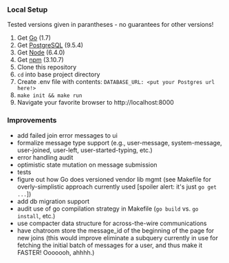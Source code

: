 ### Local Setup

Tested versions given in parantheses - no guarantees for other versions!

 1. Get [Go](https://golang.org/) (1.7)
 2. Get [PostgreSQL](https://www.postgresql.org/) (9.5.4)
 3. Get [Node](https://nodejs.org) (6.4.0)
 4. Get [npm](https://npmjs.com) (3.10.7)
 5. Clone this repository
 6. `cd` into base project directory
 7. Create .env file with contents: `DATABASE_URL: <put your Postgres url here!>`
 8. `make init && make run`
 9. Navigate your favorite browser to http://localhost:8000

### Improvements

 * add failed join error messages to ui
 * formalize message type support (e.g., user-message, system-message, user-joined, user-left, user-started-typing, etc.)
 * error handling audit
 * optimistic state mutation on message submission
 * tests
 * figure out how Go does versioned vendor lib mgmt (see Makefile for overly-simplistic approach currently used [spoiler alert: it's just `go get ...`])
 * add db migration support
 * audit use of go compilation strategy in Makefile (`go build` vs. `go install`, etc.)
 * use compacter data structure for across-the-wire communications
 * have chatroom store the message_id of the beginning of the page for new joins (this would improve eliminate a subquery currently in use for fetching the initial batch of messages for a user, and thus make it FASTER! Ooooooh, ahhhh.)
